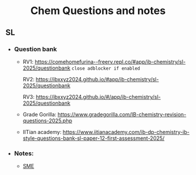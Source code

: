 <div align="center">

  # **Chem Questions and notes**

</div> 

## SL
- ### Question bank
  - RV1: https://comehomefurina--freerv.repl.co/#app/ib-chemistry/sl-2025/questionbank `close adblocker if enabled`

    RV2: https://ibxxyz2024.github.io/#app/ib-chemistry/sl-2025/questionbank

    RV3: https://ibxxyz2024.github.io/#/app/ib-chemistry/sl-2025/questionbank
  - Grade Gorilla: https://www.gradegorilla.com/IB-chemistry-revision-questions-2025.php
  - IITian academy: https://www.iitianacademy.com/ib-dp-chemistry-ib-style-questions-bank-sl-paper-12-first-assessment-2025/
- ### Notes:
  - [SME](https://github.com/ahmedosama160/IB-Seniors-2025/blob/main/SME.md)
